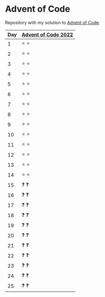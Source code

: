 # Advent of Code

Repository with my solution to [Advent of Code](https://adventofcode.com).

| Day | [Advent of Code 2022](https://adventofcode.com/2022/) |
|-----|-------------------------------------------------------|
| 1   | :star: :star:                                         |
| 2   | :star: :star:                                         |
| 3   | :star: :star:                                         |
| 4   | :star: :star:                                         |
| 5   | :star: :star:                                         |
| 6   | :star: :star:                                         |
| 7   | :star: :star:                                         |
| 8   | :star: :star:                                         |
| 9   | :star: :star:                                         |
| 10  | :star: :star:                                         |
| 11  | :star: :star:                                         |
| 12  | :star: :star:                                         |
| 13  | :star: :star:                                         |
| 14  | :star: :star:                                         |
| 15  | :question: :question:                                 |
| 16  | :question: :question:                                 |
| 17  | :question: :question:                                 |
| 18  | :question: :question:                                 |
| 19  | :question: :question:                                 |
| 20  | :question: :question:                                 |
| 21  | :question: :question:                                 |
| 22  | :question: :question:                                 |
| 23  | :question: :question:                                 |
| 24  | :question: :question:                                 |
| 25  | :question: :question:                                 |
